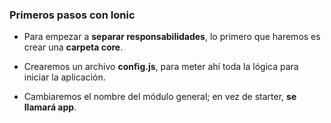 ### Primeros pasos con Ionic

- Para empezar a **separar responsabilidades**, lo primero que haremos es crear una **carpeta core**.

- Crearemos un archivo **config.js**, para meter ahí toda la lógica para iniciar la aplicación.

- Cambiaremos el nombre del módulo general; en vez de starter, **se llamará app**.
